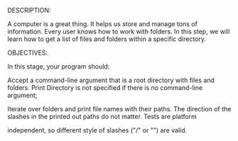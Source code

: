 DESCRIPTION:

A computer is a great thing. It helps us store and manage tons of information. Every user knows how to work with folders. In this step, we will learn how to get a list of files and folders within a specific directory.

OBJECTIVES:

In this stage, your program should:

Accept a command-line argument that is a root directory with files and folders. Print Directory is not specified if there is no command-line argument;

Iterate over folders and print file names with their paths. The direction of the slashes in the printed out paths do not matter. Tests are platform 

independent, so different style of slashes ("/" or "\") are valid.
